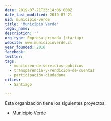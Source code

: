 ```yaml
---
date: 2019-07-21T23:14:06.000Z
date_last_modified: 2019-07-21
uid: municipio-verde
title: 'Municipio Verde'
legal_name: 
description: ''
org_type: Empresa privada (startup)
website: www.municipioverde.cl
year_founded: 2016
facebook: 
twitter: 
tags:
  - monitoreo-de-servicios-publicos
  - transparencia-y-rendicion-de-cuentas
  - participación-ciudadana
cities: 
  - Santiago

---
```


Esta organización tiene los siguientes proyectos:

- [Municipio Verde](/proyectos/municipio-verde)
